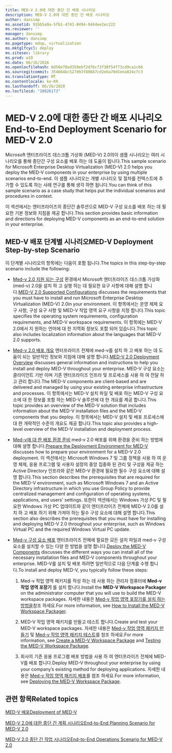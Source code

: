 ```yaml
---
title: MED-V 2.0에 대한 종단 간 배포 시나리오
description: MED-V 2.0에 대한 종단 간 배포 시나리오
author: dansimp
ms.assetid: 91bb5a9a-5fb1-4743-8494-9d4dee2ec222
ms.reviewer: ''
manager: dansimp
ms.author: dansimp
ms.pagetype: mdop, virtualization
ms.mktglfcycl: deploy
ms.sitesec: library
ms.prod: w10
ms.date: 06/16/2016
ms.openlocfilehash: 6d56e70ad359ebf2d76cf3f30f54f73cd9ca1c66
ms.sourcegitcommit: 354664bc527d93f80687cd2eba70d1eea024c7c3
ms.translationtype: MT
ms.contentlocale: ko-KR
ms.lasthandoff: 06/26/2020
ms.locfileid: "10826173"
---
```

# <span data-ttu-id="61bbc-103">MED-V 2.0에 대한 종단 간 배포 시나리오</span><span class="sxs-lookup"><span data-stu-id="61bbc-103">End-to-End Deployment Scenario for MED-V 2.0</span></span>


<span data-ttu-id="61bbc-104">Microsoft 엔터프라이즈 데스크톱 가상화 (MED-V) 2.0의이 샘플 시나리오는 여러 시나리오를 통해 종단간 구성 요소를 배포 하는 데 도움이 됩니다.</span><span class="sxs-lookup"><span data-stu-id="61bbc-104">This sample scenario for Microsoft Enterprise Desktop Virtualization (MED-V) 2.0 helps you deploy the MED-V components in your enterprise by using multiple scenarios end-to-end.</span></span> <span data-ttu-id="61bbc-105">이 샘플 시나리오는 개별 시나리오 및 절차를 컨텍스트에 추가할 수 있도록 하는 사례 연구를 통해 생각 하면 됩니다.</span><span class="sxs-lookup"><span data-stu-id="61bbc-105">You can think of this sample scenario as a case study that helps put the individual scenarios and procedures in context.</span></span>

<span data-ttu-id="61bbc-106">이 섹션에서는 엔터프라이즈의 종단간 솔루션으로 MED-V 구성 요소를 배포 하는 데 필요한 기본 정보와 지침을 제공 합니다.</span><span class="sxs-lookup"><span data-stu-id="61bbc-106">This section provides basic information and directions for deploying MED-V components as an end-to-end solution in your enterprise.</span></span>

## <span data-ttu-id="61bbc-107">MED-V 배포 단계별 시나리오</span><span class="sxs-lookup"><span data-stu-id="61bbc-107">MED-V Deployment Step-by-step Scenario</span></span>


<span data-ttu-id="61bbc-108">이 단계별 시나리오의 항목에는 다음이 포함 됩니다.</span><span class="sxs-lookup"><span data-stu-id="61bbc-108">The topics in this step-by-step scenario include the following:</span></span>

-   <span data-ttu-id="61bbc-109">[Med-v 2.0 지원 되는 구성](med-v-20-supported-configurations.md) 환경에서 Microsoft 엔터프라이즈 데스크톱 가상화 (med-v) 2.0을 설치 하 고 실행 하는 데 필요한 요구 사항에 대해 설명 합니다.</span><span class="sxs-lookup"><span data-stu-id="61bbc-109">[MED-V 2.0 Supported Configurations](med-v-20-supported-configurations.md) discusses the requirements that you must have to install and run Microsoft Enterprise Desktop Virtualization (MED-V) 2.0in your environment.</span></span> <span data-ttu-id="61bbc-110">이 항목에서는 운영 체제 요구 사항, 구성 요구 사항 및 MED-V 작업 영역 요구 사항을 지정 합니다.</span><span class="sxs-lookup"><span data-stu-id="61bbc-110">This topic specifies the operating system requirements, configuration requirements, and MED-V workspace requirements.</span></span> <span data-ttu-id="61bbc-111">이 항목에는 MED-V 2.0에서 지 원하는 언어에 대 한 지역화 정보도 포함 되어 있습니다.</span><span class="sxs-lookup"><span data-stu-id="61bbc-111">This topic also includes localization information about the languages that MED-V 2.0 supports.</span></span>

-   <span data-ttu-id="61bbc-112">[Med-v 2.0 배포 개요](med-v-20-deployment-overview.md) 엔터프라이즈 전체에 med-v를 설치 하 고 배포 하는 데 도움이 되는 일반적인 정보와 지침에 대해 설명 합니다.</span><span class="sxs-lookup"><span data-stu-id="61bbc-112">[MED-V 2.0 Deployment Overview](med-v-20-deployment-overview.md) discusses general information and instructions to help you install and deploy MED-V throughout your enterprise.</span></span> <span data-ttu-id="61bbc-113">MED-V 구성 요소는 클라이언트 기반 이며 기존 엔터프라이즈 인프라 및 프로세스를 사용 하 여 전달 하 고 관리 합니다.</span><span class="sxs-lookup"><span data-stu-id="61bbc-113">The MED-V components are client-based and are delivered and managed by using your existing enterprise infrastructure and processes.</span></span> <span data-ttu-id="61bbc-114">이 항목에서는 MED-V 설치 파일 및 배포 하는 MED-V 구성 요소에 대 한 정보를 포함 하는 MED-V 솔루션에 대 한 개요를 제공 합니다.</span><span class="sxs-lookup"><span data-stu-id="61bbc-114">This topic provides an overview of the MED-V solution that includes information about the MED-V installation files and the MED-V components that you deploy.</span></span> <span data-ttu-id="61bbc-115">이 항목에서는 MED-V 설치 및 배포 프로세스에 대 한 개략적인 수준의 개요도 제공 합니다.</span><span class="sxs-lookup"><span data-stu-id="61bbc-115">This topic also provides a high-level overview of the MED-V installation and deployment process.</span></span>

-   <span data-ttu-id="61bbc-116">[Med-v에 대 한 배포 환경 준비](prepare-the-deployment-environment-for-med-v.md) med-v 2.0 배포를 위해 환경을 준비 하는 방법에 대해 설명 합니다.</span><span class="sxs-lookup"><span data-stu-id="61bbc-116">[Prepare the Deployment Environment for MED-V](prepare-the-deployment-environment-for-med-v.md) discusses how to prepare your environment for a MED-V 2.0 deployment.</span></span> <span data-ttu-id="61bbc-117">이 섹션에서는 Microsoft Windows 7 및 그룹 정책을 사용 하 여 운영 체제, 응용 프로그램 및 사용자 설정의 중앙 집중화 된 관리 및 구성을 제공 하는 Active Directory 인프라와 같은 MED-V 환경에 필요한 필수 구성 요소에 대해 설명 합니다.</span><span class="sxs-lookup"><span data-stu-id="61bbc-117">This section describes the prerequisites that are required for the MED-V environment, such as Microsoft Windows 7 and an Active Directory infrastructure in which you use Group Policy to provide centralized management and configuration of operating systems, applications, and users' settings.</span></span> <span data-ttu-id="61bbc-118">또한이 섹션에서는 Windows 가상 PC 및 필요한 Windows 가상 PC 업데이트와 같이 엔터프라이즈 전체에 MED-V 2.0를 설치 하 고 배포 하기 위해 가져야 하는 필수 구성 요소에 대해 설명 합니다.</span><span class="sxs-lookup"><span data-stu-id="61bbc-118">This section also describes the prerequisites that you must have for installing and deploying MED-V 2.0 throughout your enterprise, such as Windows Virtual PC and the required Windows Virtual PC update.</span></span>

-   <span data-ttu-id="61bbc-119">[Med-v 구성 요소 배포](deploy-the-med-v-components.md) 엔터프라이즈 전체에 필요한 모든 설치 파일과 med-v 구성 요소를 설치할 수 있는 다양 한 방법을 설명 합니다.</span><span class="sxs-lookup"><span data-stu-id="61bbc-119">[Deploy the MED-V Components](deploy-the-med-v-components.md) discusses the different ways you can install all of the necessary installation files and MED-V components throughout your enterprise.</span></span> <span data-ttu-id="61bbc-120">MED-V를 설치 및 배포 하려면 일반적으로 다음 단계를 수행 합니다.</span><span class="sxs-lookup"><span data-stu-id="61bbc-120">To install and deploy MED-V, you typically follow these steps:</span></span>

    1.  <span data-ttu-id="61bbc-121">Med-v 작업 영역 패키지를 작성 하는 데 사용 하는 관리자 컴퓨터에 **Med-v 작업 영역 포장기** 를 설치 합니다.</span><span class="sxs-lookup"><span data-stu-id="61bbc-121">Install the **MED-V Workspace Packager** on the administrator computer that you will use to build the MED-V workspace packages.</span></span> <span data-ttu-id="61bbc-122">자세한 내용은 [Med-v 작업 영역 포장기를 설치 하는 방법을](how-to-install-the-med-v-workspace-packager.md)참조 하세요.</span><span class="sxs-lookup"><span data-stu-id="61bbc-122">For more information, see [How to Install the MED-V Workspace Packager](how-to-install-the-med-v-workspace-packager.md).</span></span>

    2.  <span data-ttu-id="61bbc-123">MED-V 작업 영역 패키지를 만들고 테스트 합니다.</span><span class="sxs-lookup"><span data-stu-id="61bbc-123">Create and test your MED-V workspace packages.</span></span> <span data-ttu-id="61bbc-124">자세한 내용은 [Med-v 작업 영역 패키지 만들기](create-a-med-v-workspace-package.md) 및 [Med-v 작업 영역 패키지 테스트](testing-the-med-v-workspace-package.md)를 참조 하세요.</span><span class="sxs-lookup"><span data-stu-id="61bbc-124">For more information, see [Create a MED-V Workspace Package](create-a-med-v-workspace-package.md) and [Testing the MED-V Workspace Package](testing-the-med-v-workspace-package.md).</span></span>

    3.  <span data-ttu-id="61bbc-125">회사의 기존 응용 프로그램 배포 방법을 사용 하 여 엔터프라이즈 전체에 MED-V를 배포 합니다.</span><span class="sxs-lookup"><span data-stu-id="61bbc-125">Deploy MED-V throughout your enterprise by using your company’s existing method for deploying applications.</span></span> <span data-ttu-id="61bbc-126">자세한 내용은 [Med-v 작업 영역 패키지 배포](deploying-the-med-v-workspace-package.md)를 참조 하세요.</span><span class="sxs-lookup"><span data-stu-id="61bbc-126">For more information, see [Deploying the MED-V Workspace Package](deploying-the-med-v-workspace-package.md).</span></span>

## <span data-ttu-id="61bbc-127">관련 항목</span><span class="sxs-lookup"><span data-stu-id="61bbc-127">Related topics</span></span>


[<span data-ttu-id="61bbc-128">MED-V 배포</span><span class="sxs-lookup"><span data-stu-id="61bbc-128">Deployment of MED-V</span></span>](deployment-of-med-v.md)

[<span data-ttu-id="61bbc-129">MED-V 2.0에 대한 종단 간 계획 시나리오</span><span class="sxs-lookup"><span data-stu-id="61bbc-129">End-to-End Planning Scenario for MED-V 2.0</span></span>](end-to-end-planning-scenario-for-med-v-20.md)

[<span data-ttu-id="61bbc-130">MED-V 2.0 종단 간 작업 시나리오</span><span class="sxs-lookup"><span data-stu-id="61bbc-130">End-to-End Operations Scenario for MED-V 2.0</span></span>](end-to-end-operations-scenario-for-med-v-20.md)

 

 





